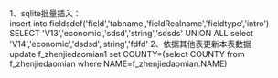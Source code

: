 1、sqlite批量插入：<br/>
    insert into fieldsdef('field','tabname','fieldRealname','fieldtype','intro') SELECT 'V13','economic','sdsd','string','sdsds' UNION ALL select 'V14','economic','dsdsd','string','fdfd'
2、依据其他表更新本表数据<br/>
    update f_zhenjiedaomian1 set COUNTY=(select COUNTY from f_zhenjiedaomian where NAME=f_zhenjiedaomian.NAME)
